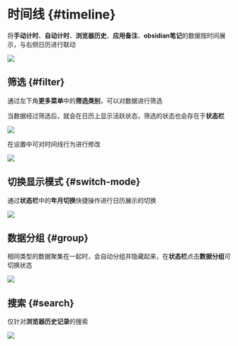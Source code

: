 # 时间线 {#timeline}

将**手动计时**、**自动计时**、**浏览器历史**、**应用备注**、**obsidian笔记**的数据按时间展示，与右侧日历进行联动

![](https://cdn.jsdelivr.net/gh/shion-app/docs/src/public/assets/zh/timeline/timeline.png)


## 筛选 {#filter}

通过左下角**更多菜单**中的**筛选类别**，可以对数据进行筛选

当数据经过筛选后，就会在日历上显示活跃状态，筛选的状态也会存在于**状态栏**

![](https://cdn.jsdelivr.net/gh/shion-app/docs/src/public/assets/zh/timeline/filter.png)

在设置中可对时间线行为进行修改

![](https://cdn.jsdelivr.net/gh/shion-app/docs/src/public/assets/zh/timeline/behavior.png)


## 切换显示模式 {#switch-mode}

通过**状态栏**中的**年月切换**快捷操作进行日历展示的切换

![](https://cdn.jsdelivr.net/gh/shion-app/docs/src/public/assets/zh/timeline/switch-mode.png)

## 数据分组 {#group}

相同类型的数据聚集在一起时，会自动分组并隐藏起来，在**状态栏**点击**数据分组**可切换状态

![](https://cdn.jsdelivr.net/gh/shion-app/docs/src/public/assets/zh/timeline/group.png)


## 搜索 {#search}

仅针对**浏览器历史记录**的搜索

![](https://cdn.jsdelivr.net/gh/shion-app/docs/src/public/assets/zh/timeline/search.png)


